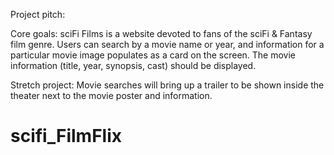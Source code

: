 Project pitch: 


Core goals: sciFi Films is a website devoted to fans of the sciFi & Fantasy film genre. Users can search by a movie name or year, and information for a particular movie image populates as a card on the screen. The movie information (title, year, synopsis, cast) should be displayed. 

Stretch project: Movie searches will bring up a trailer to be shown inside the theater next to the movie poster and information.

# scifi_FilmFlix
